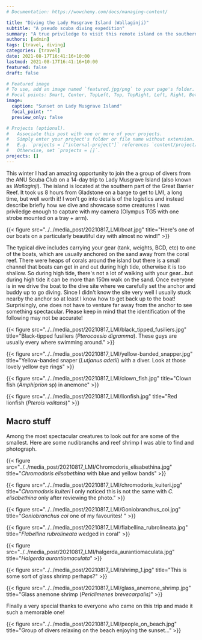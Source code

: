 ```yaml
---
# Documentation: https://wowchemy.com/docs/managing-content/

title: "Diving the Lady Musgrave Island (Wallaginji)"
subtitle: "A pseudo scuba diving expedition"
summary: "A true priviledge to visit this remote island on the southern tip of the Great Barrier Reef"
authors: [admin]
tags: [travel, diving]
categories: [travel]
date: 2021-08-17T16:41:16+10:00
lastmod: 2021-08-17T16:41:16+10:00
featured: false
draft: false

# Featured image
# To use, add an image named `featured.jpg/png` to your page's folder.
# Focal points: Smart, Center, TopLeft, Top, TopRight, Left, Right, BottomLeft, Bottom, BottomRight.
image:
  caption: "Sunset on Lady Musgrave Island"
  focal_point: ""
  preview_only: false

# Projects (optional).
#   Associate this post with one or more of your projects.
#   Simply enter your project's folder or file name without extension.
#   E.g. `projects = ["internal-project"]` references `content/project/deep-learning/index.md`.
#   Otherwise, set `projects = []`.
projects: []
---
```


This winter I had an amazing opportunity to join the a group of divers from the ANU Scuba Club on a 14-day trip to Lady Musgrave Island (also known as *Wallaginji*). The island is located at the southern part of the Great Barrier Reef. It took us 8 hours from Gladstone on a barge to get to LMI, a long time, but well worth it! I won't go into details of the logistics and instead describe briefly how we dive and showcase some creatures I was priviledge enough to capture with my camera (Olympus TG5 with one strobe mounted on a tray + arm). 

{{< figure src="../../media_post/20210817_LMI/boat.jpg" title="Here's one of our boats on a particularly beautiful day with almost no wind!" >}}

The typical dive includes carrying your gear (tank, weights, BCD, etc) to one of the boats, which are usually anchored on the sand away from the coral reef. There were heaps of corals around the island but there is a small channel that boats can get in and out during high tide, otherwise it is too shallow. So during high tide, there's not a lot of walking with your gear...but during high tide it can be more than 150m walk on the sand. Once everyone is in we drive the boat to the dive site where we carefully set the anchor and buddy up to go diving. Since I didn't know the site very well I usually stuck nearby the anchor so at least I know how to get back up to the boat! Surprisingly, one does not have to venture far away from the anchor to see something spectacular. Please keep in mind that the identification of the following may not be accurate!

{{< figure src="../../media_post/20210817_LMI/black_tipped_fusiliers.jpg" title="Black-tipped fusiliers (*Pterocaesio digramma*). These guys are usually every where swimming around." >}}

{{< figure src="../../media_post/20210817_LMI/yellow-banded_snapper.jpg" title="Yellow-banded snaper (*Lutjanus adetii*) with a diver. Look at those lovely yellow eye rings" >}}

{{< figure src="../../media_post/20210817_LMI/clown_fish.jpg" title="Clown fish (*Amphiprion* sp) in anemone" >}}

{{< figure src="../../media_post/20210817_LMI/lionfish.jpg" title="Red lionfish (*Pterois volitans*)" >}}

## Macro stuff

Among the most spectacular creatures to look out for are some of the smallest. Here are some nudibranchs and reef shrimp I was able to find and photograph.

{{< figure src="../../media_post/20210817_LMI/Chromodoris_elisabethina.jpg" title="*Chromodoris elisabethina* with blue and yellow bands" >}}

{{< figure src="../../media_post/20210817_LMI/chromodoris_kuiteri.jpg" title="*Chromodoris kuiteri* I only noticed this is not the same with *C. elisabethina* only after reviewing the photo." >}}

{{< figure src="../../media_post/20210817_LMI/Goniobranchus_coi.jpg" title="*Goniobranchus coi* one of my favourites! " >}}

{{< figure src="../../media_post/20210817_LMI/flabellina_rubrolineata.jpg" title="*Flabellina rubrolineata* wedged in coral" >}}

{{< figure src="../../media_post/20210817_LMI/halgerda_aurantiomaculata.jpg" title="*Halgerda aurantiomaculata*" >}}

{{< figure src="../../media_post/20210817_LMI/shrimp_1.jpg" title="This is some sort of glass shrimp perhaps?" >}}

{{< figure src="../../media_post/20210817_LMI/glass_anemone_shrimp.jpg" title="Glass anemone shrimp (*Periclimenes brevecarpalis)*" >}}

Finally a very special thanks to everyone who came on this trip and made it such a memorable one!

{{< figure src="../../media_post/20210817_LMI/people_on_beach.jpg" title="Group of divers relaxing on the beach enjoying the sunset..." >}}
